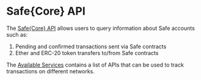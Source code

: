 # Safe{Core} API

The [Safe{Core} API](https://github.com/safe-global/safe-transaction-service) allows users to query information about Safe accounts such as:

1. Pending and confirmed transactions sent via Safe contracts
2. Ether and ERC-20 token transfers to/from Safe contracts

The [Available Services](available-services.md) contains a list of APIs that can be used to track transactions on different networks.
